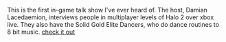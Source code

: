 ---
layout: post
wordpress_id: 21
wordpress_url: http://noesbueno.com/tidbits/?p=21
date: '2005-09-07 17:26:48 -0500'
date_gmt: '2005-09-07 22:26:48 -0500'
body: |
  <p>This is the first in-game talk show I've ever heard of.  The host, Damian Lacedaemion, interviews people in multiplayer levels of Halo 2 over xbox live.  They also have the Solid Gold Elite Dancers, who do dance routines to 8 bit music. <a href="http://www.thisspartanlife.com/">check it out</a></p>
---